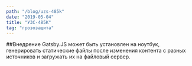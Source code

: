 ```yaml
---
path: "/blog/uzs-485k"
date: "2019-05-04"
title: "УЗС-485К"
tag: "грозозащита"
---
```


##Внедрение
Gatsby.JS может быть установлен на ноутбук, генерировать статические файлы после изменения контента с разных источников и загружать их на файловый сервер.